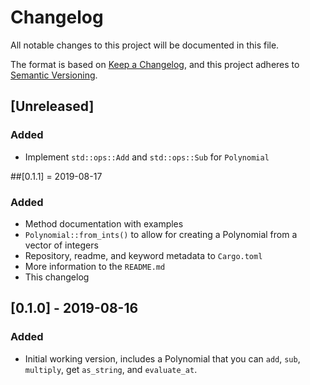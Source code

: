 # Changelog
All notable changes to this project will be documented in this file.

The format is based on [Keep a Changelog](https://keepachangelog.com/en/1.0.0/),
and this project adheres to [Semantic Versioning](https://semver.org/spec/v2.0.0.html).

## [Unreleased]
### Added
- Implement `std::ops::Add` and `std::ops::Sub` for `Polynomial`

##[0.1.1] = 2019-08-17
### Added
- Method documentation with examples
- `Polynomial::from_ints()` to allow for creating a Polynomial from a vector of integers
- Repository, readme, and keyword metadata to `Cargo.toml`
- More information to the `README.md`
- This changelog

## [0.1.0] - 2019-08-16
### Added
- Initial working version, includes a Polynomial that you can `add`, `sub`, `multiply`, get `as_string`, and `evaluate_at`.